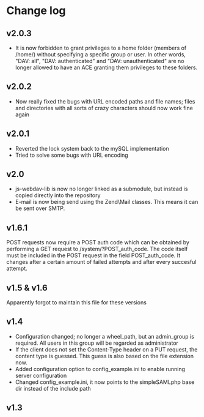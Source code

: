 # Change log

## v2.0.3
- It is now forbidden to grant privileges to a home folder (members of /home/) without specifying a specific group or user. In other words, "DAV: all", "DAV: authenticated" and "DAV: unauthenticated" are no longer allowed to have an ACE granting them privileges to these folders.

## v2.0.2
- Now really fixed the bugs with URL encoded paths and file names; files and directories with all sorts of crazy characters should now work fine again

## v2.0.1
- Reverted the lock system back to the mySQL implementation
- Tried to solve some bugs with URL encoding

## v2.0
- js-webdav-lib is now no longer linked as a submodule, but instead is copied directly into the repository
- E-mail is now being send using the Zend\Mail classes. This means it can be sent over SMTP.

## v1.6.1
POST requests now require a POST auth code which can be obtained by performing a
GET request to /system/?POST_auth_code. The code itself must be included in the
POST request in the field POST_auth_code. It changes after a certain amount of
failed attempts and after every succesful attempt.

## v1.5 & v1.6
Apparently forgot to maintain this file for these versions

## v1.4
- Configuration changed; no longer a wheel_path, but an admin_group is required. All users in this group will be regarded as administrator
- If the client does not set the Content-Type header on a PUT request, the content type is guessed. This guess is also based on the file extension now.
- Added configuration option to config_example.ini to enable running server configuration
- Changed config_example.ini, it now points to the simpleSAMLphp base dir instead of the include path

## v1.3
